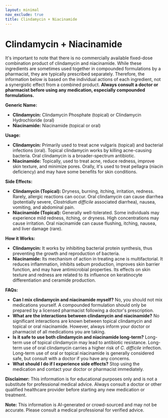 ```yaml
---
layout: minimal
nav_exclude: true
title: Clindamycin + Niacinamide
---
```


# Clindamycin + Niacinamide

It's important to note that there is no commercially available fixed-dose combination product of clindamycin and niacinamide.  While these ingredients are sometimes used together in compounded formulations by a pharmacist, they are typically prescribed separately.  Therefore, the information below is based on the individual actions of each ingredient, not a synergistic effect from a combined product.  **Always consult a doctor or pharmacist before using any medication, especially compounded formulations.**

**Generic Name:**

* **Clindamycin:**  Clindamycin Phosphate (topical) or Clindamycin Hydrochloride (oral)
* **Niacinamide:**  Niacinamide (topical or oral)

**Usage:**

* **Clindamycin:** Primarily used to treat acne vulgaris (topical) and bacterial infections (oral).  Topical clindamycin works by killing acne-causing bacteria. Oral clindamycin is a broader-spectrum antibiotic.
* **Niacinamide:**  Topically, used to treat acne, reduce redness, improve skin texture, and minimize pores.  Orally, it's used to treat pellagra (niacin deficiency) and may have some benefits for skin conditions.

**Side Effects:**

* **Clindamycin (Topical):**  Dryness, burning, itching, irritation, redness.  Rarely, allergic reactions can occur.  Oral clindamycin can cause diarrhea (potentially severe, *Clostridium difficile* associated diarrhea), nausea, vomiting, and abdominal pain.
* **Niacinamide (Topical):** Generally well-tolerated.  Some individuals may experience mild redness, itching, or dryness.  High concentrations may cause irritation.  Oral niacinamide can cause flushing, itching, nausea, and liver damage (rare).


**How it Works:**

* **Clindamycin:**  It works by inhibiting bacterial protein synthesis, thus preventing the growth and reproduction of bacteria.
* **Niacinamide:** Its mechanism of action in treating acne is multifactorial. It reduces inflammation, inhibits sebum production, improves skin barrier function, and may have antimicrobial properties.  Its effects on skin texture and redness are related to its influence on keratinocyte differentiation and ceramide production.

**FAQs:**

* **Can I mix clindamycin and niacinamide myself?** No, you should not mix medications yourself.  A compounded formulation should only be prepared by a licensed pharmacist following a doctor's prescription.
* **What are the interactions between clindamycin and niacinamide?**  No significant interactions are known between topical clindamycin and topical or oral niacinamide.  However, always inform your doctor or pharmacist of all medications you are taking.
* **Is it safe to use both clindamycin and niacinamide long-term?**  Long-term use of topical clindamycin may lead to antibiotic resistance.  Long-term use of oral clindamycin carries a higher risk of *C. difficile* infection.  Long-term use of oral or topical niacinamide is generally considered safe, but consult with a doctor if you have any concerns.
* **What should I do if I experience side effects?** Stop using the medication and contact your doctor or pharmacist immediately.


**Disclaimer:** This information is for educational purposes only and is not a substitute for professional medical advice.  Always consult a doctor or other qualified healthcare provider before starting any new medication or treatment.


**Note:** This information is AI-generated or crowd-sourced and may not be accurate. Please consult a medical professional for verified advice.